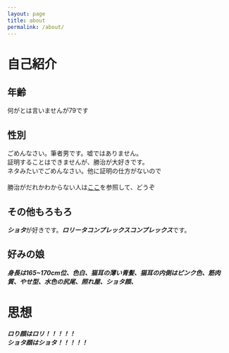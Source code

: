 ```yaml
---
layout: page
title: about
permalink: /about/
---
```


<h1>自己紹介</h1>

<h2>年齢</h2>

何がとは言いませんが79です<br>

<h2>性別</h2>

ごめんなさい。筆者男です。嘘ではありません。<br>
証明することはできませんが、勝治が大好きです。<br>
ネタみたいでごめんなさい。他に証明の仕方がないので<br>
<br>
勝治がだれかわからない人は[ここ](https://dic.pixiv.net/a/%E6%9D%BE%E5%B2%A1%E5%8B%9D%E6%B2%BB)を参照して、どうぞ<br>

<h2>その他もろもろ</h2>

***ショタ***が好きです。***ロリータコンプレックスコンプレックス***です。<br>

<h2>好みの娘</h2>

***身長は165~170cm位、色白、猫耳の薄い青髪、猫耳の内側はピンク色、筋肉質、やせ型、水色の尻尾、照れ屋、ショタ顔、***

<h1>思想</h1>

***ロり顔はロリ！！！！！***<br>
***ショタ顔はショタ！！！！！***<br>